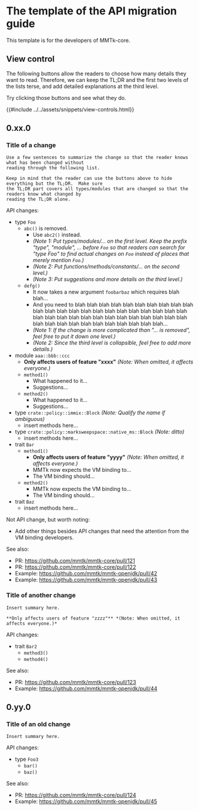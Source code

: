 <!--hidden-->
<!-- We use `mdbook-hide` to hide this document from the published version. -->

# The template of the API migration guide

This template is for the developers of MMTk-core.


## View control

The following buttons allow the readers to choose how many details they want to read.  Therefore, we
can keep the TL;DR and the first two levels of the lists terse, and add detailed explanations at the
third level.

Try clicking those buttons and see what they do.

{{#include ../../assets/snippets/view-controls.html}}

<div id="api-migration-detail-body"><!-- We use JavaScript to process things within this div. -->

## 0.xx.0

### Title of a change

```admonish tldr
Use a few sentences to summarize the change so that the reader knows what has been changed without
reading through the following list.

Keep in mind that the reader can use the buttons above to hide everything but the TL;DR.  Make sure
the TL;DR part covers all types/modules that are changed so that the readers know what changed by
reading the TL;DR alone.
```

API changes:

*   type `Foo`
    -   `abc()` is removed.
        +   Use `abc2()` instead.
        +   *(Note 1: Put types/modules/... on the first level.  Keep the prefix "type", "module",
            ...  before `Foo` so that readers can search for "type Foo" to find actual changes on
            `Foo` instead of places that merely mention `Foo`.)*
        +   *(Note 2: Put functions/methods/constants/... on the second level.)*
        +   *(Note 3: Put suggestions and more details on the third level.)*
    -   `defg()`
        +   It now takes a new argument `foobarbaz` which requires blah blah...
        +   And you need to blah blah blah blah blah blah blah blah blah blah blah blah blah blah
            blah blah blah blah blah blah blah blah blah blah blah blah blah blah blah blah blah
            blah blah blah blah blah blah blah blah blah blah blah blah blah blah blah blah...
        +   *(Note 1: If the change is more complicated than "... is removed", feel free to put it
            down one level.)*
        +   *(Note 2: Since the third level is collapsible, feel free to add more details.)*
*   module `aaa::bbb::ccc`
    -   **Only affects users of feature "xxxx"** *(Note: When omitted, it affects everyone.)*
    -   `method1()`
        +   What happened to it...
        +   Suggestions...
    -   `method2()`
        +   What happened to it...
        +   Suggestions...
*   type `crate::policy::immix::Block` *(Note: Qualify the name if ambiguous)*
    -   insert methods here...
*   type `crate::policy::marksweepspace::native_ms::Block` *(Note: ditto)*
    -   insert methods here...
*   trait `Bar`
    -   `method1()`
        +   **Only affects users of feature "yyyy"** *(Note: When omitted, it affects everyone.)*
        +   MMTk now expects the VM binding to...
        +   The VM binding should...
    -   `method2()`
        +   MMTk now expects the VM binding to...
        +   The VM binding should...
*   trait `Baz`
    -   insert methods here...

Not API change, but worth noting:

*   Add other things besides API changes that need the attention from the VM binding developers.

See also:

-   PR: <https://github.com/mmtk/mmtk-core/pull/121>
-   PR: <https://github.com/mmtk/mmtk-core/pull/122>
-   Example: <https://github.com/mmtk/mmtk-openjdk/pull/42>
-   Example: <https://github.com/mmtk/mmtk-openjdk/pull/43>

### Title of another change

```admonish tldr
Insert summary here.

**Only affects users of feature "zzzz"** *(Note: When omitted, it affects everyone.)*

```

API changes:

*   trait `Bar2`
    -   `method3()`
    -   `method4()`

See also:

-   PR: <https://github.com/mmtk/mmtk-core/pull/123>
-   Example: <https://github.com/mmtk/mmtk-openjdk/pull/44>

## 0.yy.0

### Title of an old change

```admonish tldr
Insert summary here.
```

API changes:

*   type `Foo3`
    -   `bar()`
    -   `baz()`

See also:

-   PR: <https://github.com/mmtk/mmtk-core/pull/124>
-   Example: <https://github.com/mmtk/mmtk-openjdk/pull/45>

</div>

<script type="text/javascript">
// This will tell api-migration-details.js to run some code and enable the collapsing feature.
const isApiMigrationGuide = true;
</script>

<!--
vim: tw=100
-->
